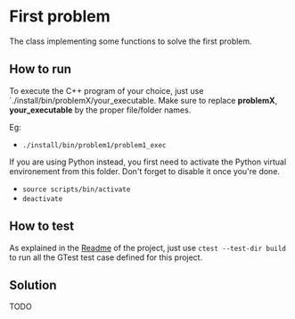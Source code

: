 # First problem

The class implementing some functions to solve the first problem.

## How to run

To execute the C++ program of your choice, just use `./install/bin/problemX/your_executable. Make sure to replace **problemX**, **your_executable** by the proper file/folder names.

Eg:

- `./install/bin/problem1/problem1_exec`

If you are using Python instead, you first need to activate the Python virtual environement from this folder. Don't forget to disable it once you're done.

- `source scripts/bin/activate`
- `deactivate`

## How to test

As explained in the [Readme](../../README.md/#how-to-test) of the project, just use `ctest --test-dir build` to run all the GTest test case defined for this project.

## Solution

TODO
